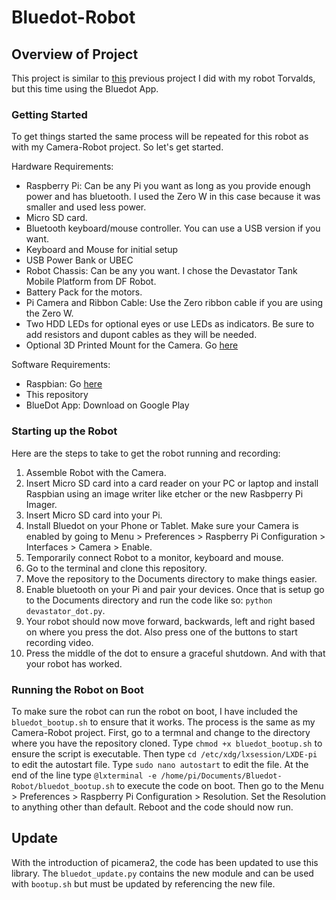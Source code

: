 # Bluedot-Robot

## Overview of Project

This project is similar to [this](https://github.com/sentairanger/Camera-Robot) previous project I did with my robot Torvalds, but this time using the Bluedot App. 

### Getting Started

To get things started the same process will be repeated for this robot as with my Camera-Robot project. So let's get started.

Hardware Requirements:
* Raspberry Pi: Can be any Pi you want as long as you provide enough power and has bluetooth. I used the Zero W in this case because it was smaller and used less power. 
* Micro SD card.
* Bluetooth keyboard/mouse controller. You can use a USB version if you want.
* Keyboard and Mouse for initial setup
* USB Power Bank or UBEC
* Robot Chassis: Can be any you want. I chose the Devastator Tank Mobile Platform from DF Robot. 
* Battery Pack for the motors.
* Pi Camera and Ribbon Cable: Use the Zero ribbon cable if you are using the Zero W.
* Two HDD LEDs for optional eyes or use LEDs as indicators. Be sure to add resistors and dupont cables as they will be needed.
* Optional 3D Printed Mount for the Camera. Go [here](https://www.youtube.com/redirect?v=pK0XvjiP2qk&event=video_description&q=https%3A%2F%2Fwww.tinkercad.com%2Fthings%2Fhn6jajTg5Sv-pidevcammount&redir_token=5HilQU2EE7I65Pj-rn8G7S3pxvl8MTU4NDQ5MDk4MEAxNTg0NDA0NTgw)

Software Requirements:
* Raspbian: Go [here](https://www.raspberrypi.org/downloads/raspbian/)
* This repository
* BlueDot App: Download on Google Play

### Starting up the Robot

Here are the steps to take to get the robot running and recording:

1. Assemble Robot with the Camera.
2. Insert Micro SD card into a card reader on your PC or laptop and install Raspbian using an image writer like etcher or the new Rasbperry Pi Imager.
3. Insert Micro SD card into your Pi.
4. Install Bluedot on your Phone or Tablet. Make sure your Camera is enabled by going to Menu > Preferences > Raspberry Pi Configuration > Interfaces > Camera > Enable.
5. Temporarily connect Robot to a monitor, keyboard and mouse.
6. Go to the terminal and clone this repository. 
7. Move the repository to the Documents directory to make things easier.
8. Enable bluetooth on your Pi and pair your devices. Once that is setup go to the Documents directory and run the code like so: `python devastator_dot.py`.
9. Your robot should now move forward, backwards, left and right based on where you press the dot. Also press one of the buttons to start recording video.
10. Press the middle of the dot to ensure a graceful shutdown. And with that your robot has worked.

### Running the Robot on Boot

To make sure the robot can run the robot on boot, I have included the `bluedot_bootup.sh` to ensure that it works. The process is the same as my Camera-Robot project. First, go to a termnal and change to the directory where you have the repository cloned. Type `chmod +x bluedot_bootup.sh` to ensure the script is executable. Then type `cd /etc/xdg/lxsession/LXDE-pi` to edit the autostart file. Type `sudo nano autostart` to edit the file. At the end of the line type `@lxterminal -e /home/pi/Documents/Bluedot-Robot/bluedot_bootup.sh` to execute the code on boot. Then go to the Menu > Preferences > Raspberry Pi Configuration > Resolution. Set the Resolution to anything other than default. Reboot and the code should now run. 

## Update

With the introduction of picamera2, the code has been updated to use this library. The `bluedot_update.py` contains the new module and can be used with `bootup.sh` but must be updated by referencing the new file.
